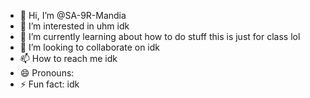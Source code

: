 - 👋 Hi, I’m @SA-9R-Mandia
- 👀 I’m interested in uhm idk
- 🌱 I’m currently learning about how to do stuff this is just for class lol
- 💞️ I’m looking to collaborate on idk
- 📫 How to reach me idk
- 😄 Pronouns: 
- ⚡ Fun fact: idk

<!---
SA-9R-Mandia/SA-9R-Mandia is a ✨ special ✨ repository because its `README.md` (this file) appears on your GitHub profile.
You can click the Preview link to take a look at your changes.
--->
